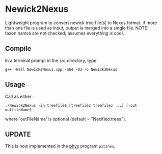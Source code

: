 Newick2Nexus
====================
Lightweight program to convert newick tree file(s) to Nexus format. If more than one file is used as input, output is merged into a single file. NOTE: taxon names are not checked; assumes everything is cool.

Compile
---------------

In a  terminal prompt in the src directory, type:

	g++ -Wall Newick2Nexus.cpp -m64 -O3 -o Newick2Nexus

Usage
---------------

Call as either:

	./Newick2Nexus -in treefile1 [treefile2 treefile3 ...] [-out outfileName]

where 'outFileName' is optional (default = "Nexified.trees").

UPDATE
--------------
This is now implemented in the [phyx](https://github.com/FePhyFoFum/phyx) program `pxt2nex`.

